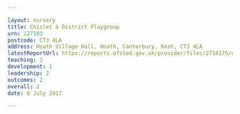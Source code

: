 ```yaml
---

layout: nursery
title: Chislet & District Playgroup
urn: 127103
postcode: CT3 4LA
address: Hoath Village Hall, Hoath, Canterbury, Kent, CT3 4LA
latestReportUrl: https://reports.ofsted.gov.uk/provider/files/2714175/urn/127103.pdf
teaching: 2
development: 1
leadership: 2
outcomes: 2
overall: 2
date: 6 July 2017

---
```

